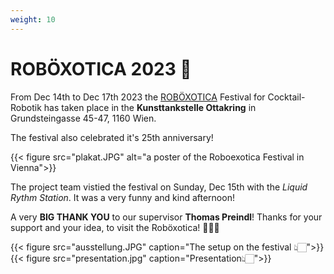 ```yaml
---
weight: 10
---
```


# ROBÖXOTICA 2023 🤖

From Dec 14th to Dec 17th 2023 the [ROBÖXOTICA](http://roboexotica.at/) Festival for Cocktail-Robotik has taken place in the __Kunsttankstelle Ottakring__ in  Grundsteingasse 45-47, 1160 Wien.

The festival also celebrated it's 25th anniversary!

{{< figure src="plakat.JPG" alt="a poster of the Roboexotica Festival in Vienna">}}

The project team vistied the festival on Sunday, Dec 15th with the *Liquid Rythm Station*. It was a very funny and kind afternoon!

A very __BIG THANK YOU__ to our supervisor __Thomas Preindl__! Thanks for your support and your idea, to visit the Roböxotica! 🫶🏻🤖

{{< figure src="ausstellung.JPG" caption="The setup on the festival 👆🏻">}}
{{< figure src="presentation.jpg" caption="Presentation👆🏻">}}
